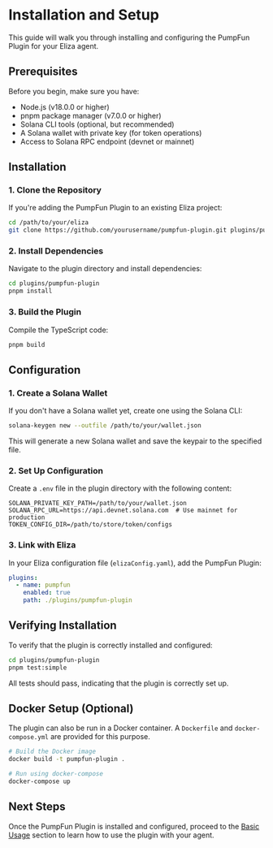 # Installation and Setup

This guide will walk you through installing and configuring the PumpFun Plugin for your Eliza agent.

## Prerequisites

Before you begin, make sure you have:

- Node.js (v18.0.0 or higher)
- pnpm package manager (v7.0.0 or higher)
- Solana CLI tools (optional, but recommended)
- A Solana wallet with private key (for token operations)
- Access to Solana RPC endpoint (devnet or mainnet)

## Installation

### 1. Clone the Repository

If you're adding the PumpFun Plugin to an existing Eliza project:

```bash
cd /path/to/your/eliza
git clone https://github.com/yourusername/pumpfun-plugin.git plugins/pumpfun-plugin
```

### 2. Install Dependencies

Navigate to the plugin directory and install dependencies:

```bash
cd plugins/pumpfun-plugin
pnpm install
```

### 3. Build the Plugin

Compile the TypeScript code:

```bash
pnpm build
```

## Configuration

### 1. Create a Solana Wallet

If you don't have a Solana wallet yet, create one using the Solana CLI:

```bash
solana-keygen new --outfile /path/to/your/wallet.json
```

This will generate a new Solana wallet and save the keypair to the specified file.

### 2. Set Up Configuration

Create a `.env` file in the plugin directory with the following content:

```
SOLANA_PRIVATE_KEY_PATH=/path/to/your/wallet.json
SOLANA_RPC_URL=https://api.devnet.solana.com  # Use mainnet for production
TOKEN_CONFIG_DIR=/path/to/store/token/configs
```

### 3. Link with Eliza

In your Eliza configuration file (`elizaConfig.yaml`), add the PumpFun Plugin:

```yaml
plugins:
  - name: pumpfun
    enabled: true
    path: ./plugins/pumpfun-plugin
```

## Verifying Installation

To verify that the plugin is correctly installed and configured:

```bash
cd plugins/pumpfun-plugin
pnpm test:simple
```

All tests should pass, indicating that the plugin is correctly set up.

## Docker Setup (Optional)

The plugin can also be run in a Docker container. A `Dockerfile` and `docker-compose.yml` are provided for this purpose.

```bash
# Build the Docker image
docker build -t pumpfun-plugin .

# Run using docker-compose
docker-compose up
```

## Next Steps

Once the PumpFun Plugin is installed and configured, proceed to the [Basic Usage](./basic-usage.md) section to learn how to use the plugin with your agent.
